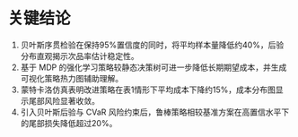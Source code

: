 # 关键结论

1. 贝叶斯序贯检验在保持95%置信度的同时，将平均样本量降低约40%，后验分布直观揭示次品率估计稳定性。
2. 基于 MDP 的强化学习策略较静态决策树可进一步降低长期期望成本，并生成可视化策略热力图辅助理解。
3. 蒙特卡洛仿真表明改进策略在表1情形下平均成本下降约15%，成本分布图显示尾部风险显著收敛。
4. 引入贝叶斯后验与 CVaR 风险约束后，鲁棒策略相较基准方案在高置信水平下的尾部损失降低超过20%。
